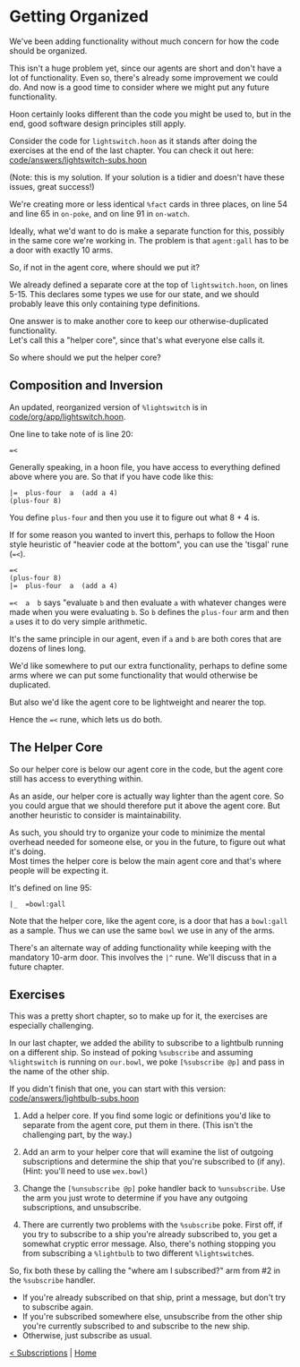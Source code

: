 # Getting Organized

We've been adding functionality without much concern for how the code should be organized.

This isn't a huge problem yet, since our agents are short and don't have a lot of 
functionality.  Even so, there's already some improvement we could do.  And now is a
good time to consider where we might put any future functionality.

Hoon certainly looks different than the code you might be used to, but in the end,
good software design principles still apply.  

Consider the code for `lightswitch.hoon` as it stands after doing the exercises at
the end of the last chapter.  You can check it out here: 
[code/answers/lightswitch-subs.hoon](code/answers/lightswitch-subs.hoon)

(Note: this is my solution.  If your solution is a tidier and doesn't have these 
issues, great success!)

We're creating more or less identical `%fact` cards in three places, on line 54 and 
line 65 in `on-poke`, and on line 91 in `on-watch`.

Ideally, what we'd want to do is make a separate function for this, possibly in
the same core we're working in.  The problem is that `agent:gall` has to be a door 
with exactly 10 arms.

So, if not in the agent core, where should we put it?  

We already defined a separate core at the top of `lightswitch.hoon`, on lines 5-15.
This declares some types we use for our state, and we should probably leave this
only containing type definitions.

One answer is to make another core to keep our otherwise-duplicated functionality.  
Let's call this a "helper core", since that's what everyone else calls it.

So where should we put the helper core?

## Composition and Inversion

An updated, reorganized version of `%lightswitch` is in [code/org/app/lightswitch.hoon](code/org/app/lightswitch.hoon).

One line to take note of is line 20:
```
=<
```

Generally speaking, in a hoon file, you have access to everything defined above where you
are.  So that if you have code like this:
```
|=  plus-four  a  (add a 4)
(plus-four 8)
```

You define `plus-four` and then you use it to figure out what 8 + 4 is.

If for some reason you wanted to invert this, perhaps to follow the Hoon style 
heuristic of "heavier code at the bottom", you can use the 'tisgal' rune (`=<`).
```
=<
(plus-four 8)
|=  plus-four  a  (add a 4)
```

 `=<  a  b` says "evaluate `b` and then evaluate `a` with whatever changes 
were made when you were evaluating `b`.  So `b` defines the `plus-four` arm and
then `a` uses it to do very simple arithmetic.

It's the same principle in our agent, even if `a` and `b` are both cores that are
dozens of lines long.  

We'd like somewhere to put our extra functionality, perhaps to define some arms
where we can put some functionality that would otherwise be duplicated.

But also we'd like the agent core to be lightweight and nearer the top.

Hence the `=<` rune, which lets us do both.

## The Helper Core

So our helper core is below our agent core in the code, but the agent core still has
access to everything within.

As an aside, our helper core is actually way lighter than the agent core.  So
you could argue that we should therefore put it above the agent core.  But 
another heuristic to consider is maintainability.

As such, you should try to organize your code to minimize the mental overhead 
needed for someone else, or you in the future, to figure out what  it's doing.  
Most times the helper core is below the main agent core and that's where people 
will be expecting it.

It's defined on line 95:
```
|_  =bowl:gall
```

Note that the helper core, like the agent core, is a door that has a `bowl:gall` as
a sample.  Thus we can use the same `bowl` we use in any of the arms.

There's an alternate way of adding functionality while keeping with the mandatory
10-arm door.  This involves the `|^` rune.  We'll discuss that in a future chapter.

## Exercises

This was a pretty short chapter, so to make up for it, the exercises are especially
challenging.

In our last chapter, we added the ability to subscribe to a lightbulb running on
a different ship.  So instead of poking `%subscribe` and assuming `%lightswitch` is
running on `our.bowl`, we poke `[%subscribe @p]` and pass in the name of the other 
ship.

If you didn't finish that one, you can start with this version:
[code/answers/lightbulb-subs.hoon](code/answers/lightbulb-subs.hoon)

1. Add a helper core.  If you find some logic or definitions you'd like to separate 
from the agent core, put them in there.  (This isn't the challenging part, by the 
way.)

2. Add an arm to your helper core that will examine the list of outgoing subscriptions
and determine the ship that you're subscribed to (if any).  (Hint: you'll need
to use `wex.bowl`)

3. Change the `[%unsubscribe @p]` poke handler back to `%unsubscribe`.  Use the 
arm you just wrote to determine if you have any outgoing subscriptions, and 
unsubscribe.

4. There are currently two problems with the `%subscribe` poke.  First off, if you
try to subscribe to a ship you're already subscribed to, you get a somewhat
cryptic error message.  Also, there's nothing stopping you from subscribing a
`%lightbulb` to two different `%lightswitch`es.  

  So, fix both these by calling the "where am I subscribed?" arm from #2 in the
`%subscribe` handler.  

  - If you're already subscribed on that ship, print a message, but don't 
  try to subscribe again.
  - If you're subscribed somewhere else, unsubscribe from the other ship you're
  currently subscribed to and subscribe to the new ship.
  - Otherwise, just subscribe as usual.

[&lt; Subscriptions](subscriptions.md) | [Home](overview.md)

